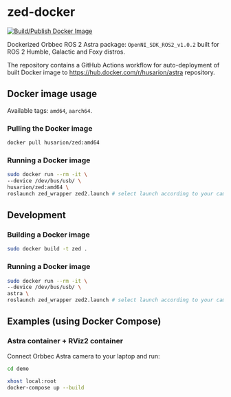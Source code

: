# zed-docker

[![Build/Publish Docker Image](https://github.com/husarion/astra-docker/actions/workflows/build-docker-image.yaml/badge.svg)](https://github.com/husarion/astra-docker/actions/workflows/build-docker-image.yaml)

Dockerized Orbbec ROS 2 Astra package: `OpenNI_SDK_ROS2_v1.0.2` built for ROS 2 Humble, Galactic and Foxy distros.

The repository contains a GitHub Actions workflow for auto-deployment of built Docker image to https://hub.docker.com/r/husarion/astra repository.

## Docker image usage

Available tags: `amd64`, `aarch64`.

### Pulling the Docker image

```bash
docker pull husarion/zed:amd64
```

### Running a Docker image

```bash
sudo docker run --rm -it \
--device /dev/bus/usb/ \
husarion/zed:amd64 \
roslaunch zed_wrapper zed2.launch # select launch according to your camera model
```

## Development

### Building a Docker image

```bash
sudo docker build -t zed .
```

### Running a Docker image

```bash
sudo docker run --rm -it \
--device /dev/bus/usb/ \
astra \
roslaunch zed_wrapper zed2.launch # select launch according to your camera model
```

## Examples (using Docker Compose)

### Astra container + RViz2 container

Connect Orbbec Astra camera to your laptop and run:

```bash
cd demo

xhost local:root
docker-compose up --build
```
